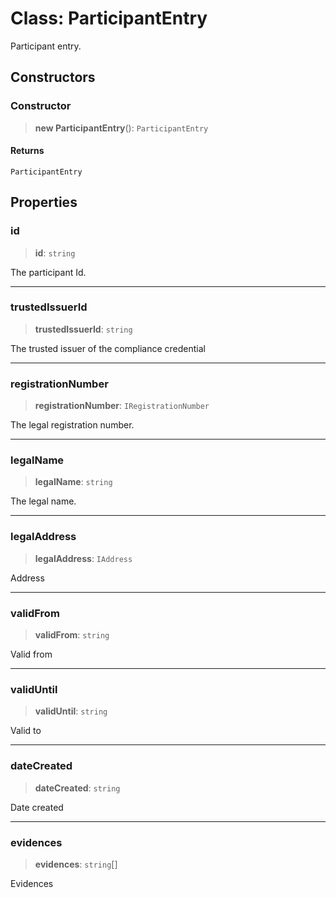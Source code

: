 # Class: ParticipantEntry

Participant entry.

## Constructors

### Constructor

> **new ParticipantEntry**(): `ParticipantEntry`

#### Returns

`ParticipantEntry`

## Properties

### id

> **id**: `string`

The participant Id.

***

### trustedIssuerId

> **trustedIssuerId**: `string`

The trusted issuer of the compliance credential

***

### registrationNumber

> **registrationNumber**: `IRegistrationNumber`

The legal registration number.

***

### legalName

> **legalName**: `string`

The legal name.

***

### legalAddress

> **legalAddress**: `IAddress`

Address

***

### validFrom

> **validFrom**: `string`

Valid from

***

### validUntil

> **validUntil**: `string`

Valid to

***

### dateCreated

> **dateCreated**: `string`

Date created

***

### evidences

> **evidences**: `string`[]

Evidences
